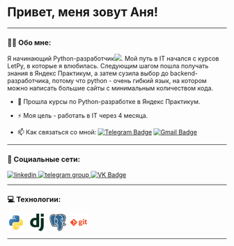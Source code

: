 
# Привет, меня зовут Аня!

---

### :man_technologist: Обо мне:

Я начинающий Python-разработчик<img src="https://media.giphy.com/media/WUlplcMpOCEmTGBtBW/giphy.gif" width="30px">. Мой путь в IT начался с курсов LetPy, в которые я влюбилась. Следующим шагом пошла получать знания в Яндекс Практикум, а затем сузила выбор до backend-разработчика, потому что python - очень гибкий язык, на котором можно написать большие сайты с минимальным количеством кода.
- :telescope: Прошла курсы по Python-разработке в Яндекс Практикум.

- :zap: Моя цель - работать в IT через 4 месяца.

- :mailbox: Как связаться со мной: [![Telegram Badge](https://img.shields.io/badge/-annamolodova-blue?style=flat&logo=Telegram&logoColor=white)](https://t.me/annamolodova) [![Gmail Badge](https://img.shields.io/badge/-Gmail-red?style=flat&logo=Gmail&logoColor=white)](mailto:hyperclover@gmail.com)

---

### 🤝 Социальные сети:

  <div id="badges">
    <a href="https://www.linkedin.com/in/anna-molodova-4075b5271/" target="_blank">
      <img src="https://cdn-icons-png.flaticon.com/512/2504/2504799.png" width="40" height="40" alt="linkedin" />
    </a>
    <a href="https://t.me/annamolodova" target="_blank">
      <img src="https://cdn-icons-png.flaticon.com/512/2111/2111646.png" width="40" height="40" alt="telegram group" />
    </a>
    <a href="https://vk.com/pill_for_you" target="_blank">
      <img src="https://cdn-icons-png.flaticon.com/512/145/145813.png" width="40" height="40" alt="VK Badge"/>
    </a>
  </div>

---

### 💻 Технологии:

<div>
  <a href="#">
  </a>
  <img src="https://github.com/devicons/devicon/blob/master/icons/python/python-original.svg" title="python" alt="python" width="40" height="40"/>&nbsp
  <img src="https://github.com/devicons/devicon/blob/master/icons/django/django-plain.svg" title="django" alt="django" width="40" height="40"/>&nbsp
  <img src="https://github.com/devicons/devicon/blob/master/icons/postgresql/postgresql-original.svg" title="postgres" alt="postgres" width="40" height="40"/>&nbsp
  <img src="https://github.com/devicons/devicon/blob/master/icons/git/git-plain-wordmark.svg" title="git" alt="git" width="40" height="40"/>&nbsp
</div>

---
